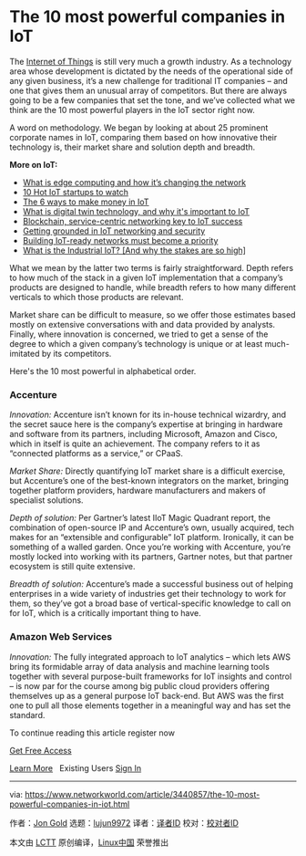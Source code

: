 [#]: collector: (lujun9972)
[#]: translator: ( )
[#]: reviewer: ( )
[#]: publisher: ( )
[#]: url: ( )
[#]: subject: (The 10 most powerful companies in IoT)
[#]: via: (https://www.networkworld.com/article/3440857/the-10-most-powerful-companies-in-iot.html)
[#]: author: (Jon Gold https://www.networkworld.com/author/Jon-Gold/)

The 10 most powerful companies in IoT
======

The [Internet of Things][1] is still very much a growth industry. As a technology area whose development is dictated by the needs of the operational side of any given business, it’s a new challenge for traditional IT companies – and one that gives them an unusual array of competitors. But there are always going to be a few companies that set the tone, and we’ve collected what we think are the 10 most powerful players in the IoT sector right now.

A word on methodology. We began by looking at about 25 prominent corporate names in IoT, comparing them based on how innovative their technology is, their market share and solution depth and breadth.

**More on IoT:**

  * [What is edge computing and how it’s changing the network][2]
  * [10 Hot IoT startups to watch][3]
  * [The 6 ways to make money in IoT][4]
  * [What is digital twin technology, and why it's important to IoT][5]
  * [Blockchain, service-centric networking key to IoT success][6]
  * [Getting grounded in IoT networking and security][7]
  * [Building IoT-ready networks must become a priority][8]
  * [What is the Industrial IoT? [And why the stakes are so high]][9]



What we mean by the latter two terms is fairly straightforward. Depth refers to how much of the stack in a given IoT implementation that a company’s products are designed to handle, while breadth refers to how many different verticals to which those products are relevant.

Market share can be difficult to measure, so we offer those estimates based mostly on extensive conversations with and data provided by analysts. Finally, where innovation is concerned, we tried to get a sense of the degree to which a given company’s technology is unique or at least much-imitated by its competitors.

Here's the 10 most powerful in alphabetical order.

### Accenture

_Innovation:_ Accenture isn’t known for its in-house technical wizardry, and the secret sauce here is the company’s expertise at bringing in hardware and software from its partners, including Microsoft, Amazon and Cisco, which in itself is quite an achievement. The company refers to it as “connected platforms as a service,” or CPaaS.

_Market Share:_ Directly quantifying IoT market share is a difficult exercise, but Accenture’s one of the best-known integrators on the market, bringing together platform providers, hardware manufacturers and makers of specialist solutions.

_Depth of solution:_ Per Gartner’s latest IIoT Magic Quadrant report, the combination of open-source IP and Accenture’s own, usually acquired, tech makes for an “extensible and configurable” IoT platform. Ironically, it can be something of a walled garden. Once you’re working with Accenture, you’re mostly locked into working with its partners, Gartner notes, but that partner ecosystem is still quite extensive.

_Breadth of solution:_ Accenture’s made a successful business out of helping enterprises in a wide variety of industries get their technology to work for them, so they’ve got a broad base of vertical-specific knowledge to call on for IoT, which is a critically important thing to have.

### Amazon Web Services

_Innovation:_ The fully integrated approach to IoT analytics – which lets AWS bring its formidable array of data analysis and machine learning tools together with several purpose-built frameworks for IoT insights and control – is now par for the course among big public cloud providers offering themselves up as a general purpose IoT back-end. But AWS was the first one to pull all those elements together in a meaningful way and has set the standard.

To continue reading this article register now

[Get Free Access][10]

[Learn More][11]   Existing Users [Sign In][10]

--------------------------------------------------------------------------------

via: https://www.networkworld.com/article/3440857/the-10-most-powerful-companies-in-iot.html

作者：[Jon Gold][a]
选题：[lujun9972][b]
译者：[译者ID](https://github.com/译者ID)
校对：[校对者ID](https://github.com/校对者ID)

本文由 [LCTT](https://github.com/LCTT/TranslateProject) 原创编译，[Linux中国](https://linux.cn/) 荣誉推出

[a]: https://www.networkworld.com/author/Jon-Gold/
[b]: https://github.com/lujun9972
[1]: https://www.networkworld.com/article/3207535/what-is-iot-how-the-internet-of-things-works.html
[2]: https://www.networkworld.com/article/3224893/internet-of-things/what-is-edge-computing-and-how-it-s-changing-the-network.html
[3]: https://www.networkworld.com/article/3270961/internet-of-things/10-hot-iot-startups-to-watch.html
[4]: https://www.networkworld.com/article/3279346/internet-of-things/the-6-ways-to-make-money-in-iot.html
[5]: https://www.networkworld.com/article/3280225/internet-of-things/what-is-digital-twin-technology-and-why-it-matters.html
[6]: https://www.networkworld.com/article/3276313/internet-of-things/blockchain-service-centric-networking-key-to-iot-success.html
[7]: https://www.networkworld.com/article/3269736/internet-of-things/getting-grounded-in-iot-networking-and-security.html
[8]: https://www.networkworld.com/article/3276304/internet-of-things/building-iot-ready-networks-must-become-a-priority.html
[9]: https://www.networkworld.com/article/3243928/internet-of-things/what-is-the-industrial-iot-and-why-the-stakes-are-so-high.html
[10]: javascript://
[11]: https://www.networkworld.com/learn-about-insider/
